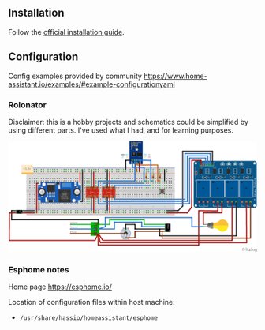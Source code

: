 ## Installation

Follow the [official installation guide](https://github.com/home-assistant/supervised-installer).


## Configuration

Config examples provided by community https://www.home-assistant.io/examples/#example-configurationyaml


### Rolonator

Disclaimer: this is a hobby projects and schematics could be simplified by using different parts. I've used what I had, and for learning purposes.

![Rolonator Breadboard Schema](./docs/rolonator_bb.png)


### Esphome notes

Home page https://esphome.io/


Location of configuration files within host machine:
- `/usr/share/hassio/homeassistant/esphome`
